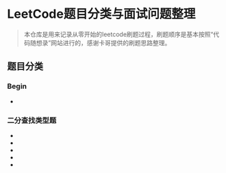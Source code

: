 # LeetCode题目分类与面试问题整理

>  本仓库是用来记录从零开始的leetcode刷题过程，刷题顺序是基本按照“代码随想录”网站进行的，感谢卡哥提供的刷题思路整理。  

## 题目分类

### Begin

- [q1_两数之和]:/editor/cn/ID1TwoSum.java

### 二分查找类型题

- [q704_二分查找]:/editor/cn/ID704BinarySearch.java

- [q35_查找插入位置]:/editor/cn/ID35SearchInsertPosition.java

- [q69_x的平方根]:/editor/cn/ID69Sqrtx.java

- [q34_在排序数组中查找元素的第一个和最后一个位置]:/editor/cn/ID34FindFirstAndLastPositionOfElementInSortedArray.java

- [q367_有效的完全平方数]:/editor/cn/ID367ValidPerfectSquare.java

  

